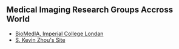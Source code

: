 ## Medical Imaging Research Groups Accross World



 
* [BioMedIA, Imperial College Londan](https://biomedia.doc.ic.ac.uk/)
* [S. Kevin Zhou's Site](https://sites.google.com/site/skevinzhou/home)
